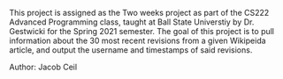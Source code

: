 This project is assigned as the Two weeks project as part of the CS222 Advanced Programming class, taught at Ball State Universtiy by Dr. Gestwicki for the Spring 2021 semester.
The goal of this project is to pull information about the 30 most recent revisions from a given Wikipeida article, and output the username and timestamps of said revisions. 

Author: Jacob Ceil
